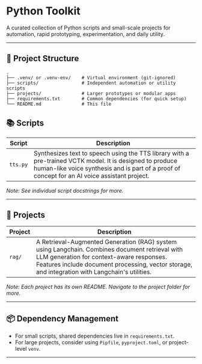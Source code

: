 # Python Toolkit

A curated collection of Python scripts and small-scale projects for automation, rapid prototyping, experimentation, and daily utility.

---

## 📁 Project Structure

```
.
├── .venv/ or .venv-env/    # Virtual environment (git-ignored)
├── scripts/                # Independent automation or utility scripts
├── projects/               # Larger prototypes or modular apps
├── requirements.txt        # Common dependencies (for quick setup)
└── README.md               # This file
```

## 📚 Scripts

| Script                     | Description                                               |
|---------------------------|-----------------------------------------------------------|
| `tts.py`                  | Synthesizes text to speech using the TTS library with a pre-trained VCTK model. It is designed to produce human-like voice synthesis and is part of a proof of concept for an AI voice assistant project. |

_Note: See individual script docstrings for more._

---

## 🧪 Projects

| Project                   | Description                                               |
|--------------------------|-----------------------------------------------------------|
| `rag/`                   | A Retrieval-Augmented Generation (RAG) system using Langchain. Combines document retrieval with LLM generation for context-aware responses. Features include document processing, vector storage, and integration with Langchain's utilities. |

_Note: Each project has its own README. Navigate to the project folder for more._

---

## 📦 Dependency Management

- For small scripts, shared dependencies live in `requirements.txt`.
- For large projects, consider using `Pipfile`, `pyproject.toml`, or project-level `venv`.

---
